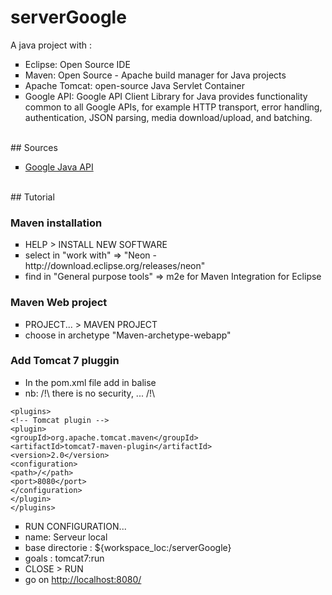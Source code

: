 # serverGoogle
<p>A java project with :</p>
<UL TYPE="square">
<LI> Eclipse: Open Source IDE
<LI> Maven: Open Source - Apache build manager for Java projects 
<LI> Apache Tomcat: open-source Java Servlet Container
<LI> Google API: Google API Client Library for Java provides functionality common to all Google APIs, for example HTTP transport, error handling, authentication, JSON parsing, media download/upload, and batching.
</UL>
<BR>
## Sources
<UL TYPE="square">
<LI> <a href="https://developers.google.com/api-client-library/java/">Google Java API</a>
</UL>
<BR>
## Tutorial

### Maven installation
<UL TYPE="square">
<LI> HELP > INSTALL NEW SOFTWARE 
<LI> select in "work with" => "Neon - http://download.eclipse.org/releases/neon"
<LI> find in "General purpose tools" => m2e    for Maven Integration for Eclipse
</UL>

### Maven Web project
<UL TYPE="square">
<LI> PROJECT... > MAVEN PROJECT 
<LI> choose in archetype "Maven-archetype-webapp"
</UL>

### Add Tomcat 7 pluggin
<UL TYPE="square">
<LI> In the pom.xml file add in <build> balise
<LI> nb: /!\ there is no security, ... /!\
</UL>



	<plugins>
	<!-- Tomcat plugin -->
	<plugin>
	<groupId>org.apache.tomcat.maven</groupId>
	<artifactId>tomcat7-maven-plugin</artifactId>
	<version>2.0</version>
	<configuration>
	<path>/</path>
	<port>8080</port>
	</configuration>
	</plugin>
	</plugins>



<UL TYPE="square">
<LI> RUN CONFIGURATION...
<LI> name: Serveur local
<LI> base directorie : ${workspace_loc:/serverGoogle}
<LI> goals : tomcat7:run
<LI> CLOSE > RUN
<LI> go on <a href="http://localhost:8080/">http://localhost:8080/</a>
</UL>




